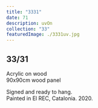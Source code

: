 ```yaml
---
title: "3331"
date: 71
description: uvOn
collection: "33"
featuredImage: ./3331uv.jpg
---
```


## 33/31

Acrylic on wood<br/>
90x90cm wood panel

Signed and ready to hang.<br/>
Painted in El REC, Catalonia. 2020.